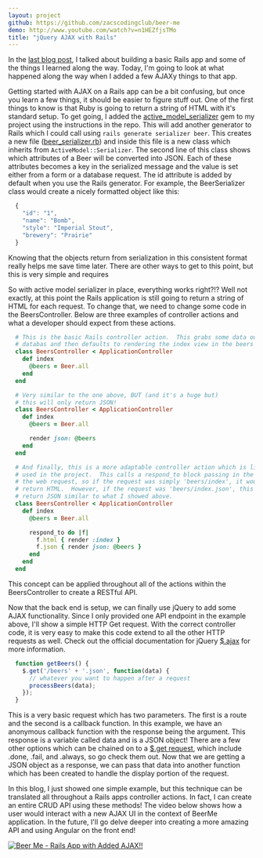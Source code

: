 ```yaml
---
layout: project
github: https://github.com/zacscodingclub/beer-me
demo: http://www.youtube.com/watch?v=n1HEZfjsTMo
title: "jQuery AJAX with Rails"
---
```


In the [last blog post](http://zacscodingclub.github.io/display-errors-rails-activerecord-errors/), I talked about building a basic Rails app and some of the things I learned along the way.  Today, I'm going to look at what happened along the way when I added a few AJAXy things to that app.

Getting started with AJAX on a Rails app can be a bit confusing, but once you learn a few things, it should be easier to figure stuff out.  One of the first things to know is that Ruby is going to return a string of HTML with it's standard setup.  To get going, I added the [active_model_serializer](https://github.com/rails-api/active_model_serializers) gem to my project using the instructions in the repo.  This will add another generator to Rails which I could call using `rails generate serializer beer`.  This creates a new file ([beer_serializer.rb](https://github.com/zacscodingclub/beer-me/blob/34d4ebc71d2d485ec276e8e30e3bc8da916e3a8b/app/serializers/beer_serializer.rb)) and inside this file is a new class which inherits from `ActiveModel::Serializer`.  The second line of this class shows which attributes of a Beer will be converted into JSON.  Each of these attributes becomes a key in the serialized message and the value is set either from a form or a database request. The id attribute is added by default when you use the Rails generator. For example, the BeerSerializer class would create a nicely formatted object like this:

```javascript
  {
    "id": "1",
    "name": "Bomb",
    "style": "Imperial Stout",
    "brewery": "Prairie"
  }
```
Knowing that the objects return from serialization in this consistent format really helps me save time later.  There are other ways to get to this point, but this is very simple and requires

So with active model serializer in place, everything works right?!?  Well not exactly, at this point the Rails application is still going to return a string of HTML for each request.  To change that, we need to change some code in the BeersController.  Below are three examples of controller actions and what a developer should expect from these actions.

```ruby
  # This is the basic Rails controller action.  This grabs some data out of the
  # databas and then defaults to rendering the index view in the beers folder.
  class BeersController < ApplicationController
    def index
      @beers = Beer.all
    end
  end

  # Very similar to the one above, BUT (and it's a huge but)
  # this will only return JSON!
  class BeersController < ApplicationController
    def index
      @beers = Beer.all

      render json: @beers
    end
  end

  # And finally, this is a more adaptable controller action which is like what I
  # used in the project.  This calls a respond_to block passing in the format of
  # the web request, so if the request was simply 'beers/index', it would
  # return HTML.  However, if the request was 'beers/index.json', this will
  # return JSON similar to what I showed above.
  class BeersController < ApplicationController
    def index
      @beers = Beer.all

      respond_to do |f|
        f.html { render :index }
        f.json { render json: @beers }
      end
    end
  end
```
This concept can be applied throughout all of the actions within the BeersController to create a RESTful API.  

Now that the back end is setup, we can finally use jQuery to add some AJAX functionality.  Since I only provided one API endpoint in the example above, I'll show a simple HTTP Get request.  With the correct controller code, it is very easy to make this code extend to all the other HTTP requests as well.  Check out the official documentation for jQuery [$.ajax](http://api.jquery.com/jquery.ajax/) for more information.

```javascript
  function getBeers() {
    $.get('/beers' + '.json', function(data) {
      // whatever you want to happen after a request
      processBeers(data);
    });
  }
```
This is a very basic request which has two parameters.  The first is a route and the second is a callback function. In this example, we have an anonymous callback function with the response being the argument.  This response is a variable called data and is a JSON object! There are a few other options which can be chained on to a [$.get request](https://api.jquery.com/jquery.get/), which include .done, .fail, and .always, so go check them out.  Now that we are getting a JSON object as a response, we can pass that data into another function which has been created to handle the display portion of the request.

In this blog, I just showed one simple example, but this technique can be translated all throughout a Rails apps controller actions.  In fact, I can create an entire CRUD API using these methods! The video below shows how a user would interact with a new AJAX UI in the context of BeerMe application. In the future, I'll go delve deeper into creating a more amazing API and using Angular on the front end!  


[![Beer Me - Rails App with Added AJAX!! ](http://img.youtube.com/vi/sbhN0W47CSg/0.jpg)](http://www.youtube.com/watch?v=n1HEZfjsTMo)
